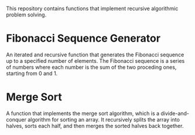This repository contains functions that implement recursive algorithmic problem solving.

# Fibonacci Sequence Generator
An iterated and recursive function that generates the Fibonacci sequence up to a specified number of elements.
The Fibonacci sequence is a series of numbers where each number is the sum of the two proceding ones, starting from 0 and 1.

# Merge Sort
A function that implements the merge sort algorithm, which is a divide-and-conquer algorithm for sorting an array. 
It recursively splits the array into halves, sorts each half, and then merges the sorted halves back together.